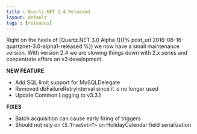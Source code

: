 ```yaml
---
title : Quartz.NET 2.4 Released
layout: default
tags : [releases]
---
```


Right on the heels of [Quartz.NET 3.0 Alpha 1]({% post_url 2016-08-16-quartznet-3.0-alpha1-released %}) we now have
a small maintenance version. With version 2.4 we are slowing things down with 2.x series and concentrate effors on v3 development.

__NEW FEATURE__

* Add SQL limit support for MySQLDelegate
* Removed dbFailureRetryInterval since it is no longer used 
* Update Common Logging to v3.3.1 

__FIXES__

* Batch acquisition can cause early firing of triggers
* Should not rely on `C5.TreeSet<T>` on HolidayCalendar field serialization

<Download />
